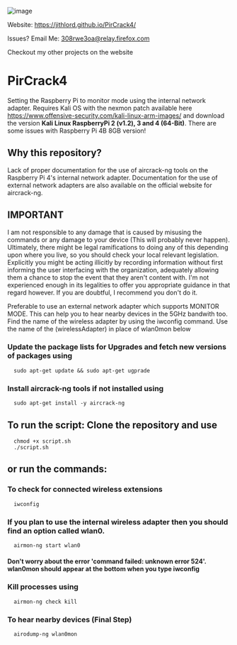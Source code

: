 ![image](https://user-images.githubusercontent.com/45201620/94839751-0fd00180-0435-11eb-8ca6-5208e49a00fc.png)

Website: https://jithlord.github.io/PirCrack4/


Issues? Email Me: 308rwe3oa@relay.firefox.com

Checkout my other projects on the website

# PirCrack4
Setting the Raspberry Pi to monitor mode using the internal network adapter. Requires Kali OS with the nexmon patch available here https://www.offensive-security.com/kali-linux-arm-images/ and download the version **Kali Linux RaspberryPi 2 (v1.2), 3 and 4 (64-Bit)**. 
There are some issues with Raspberry Pi 4B 8GB version!

## Why this repository?
Lack of proper documentation for the use of aircrack-ng tools on the Raspberry Pi 4's internal network adapter. Documentation for the use of external network adapters are also available on the official website for aircrack-ng.

## IMPORTANT 
I am not responsible to any damage that is caused by misusing the commands or any damage to your device (This will probably never happen).
Ultimately, there might be legal ramifications to doing any of this depending upon where you live, so you should check your local relevant legislation. Explicitly you might be acting illicitly by recording information without first informing the user interfacing with the organization, adequately allowing them a chance to stop the event that they aren't content with. I'm not experienced enough in its legalities to offer you appropriate guidance in that regard however. If you are doubtful, I recommend you don't do it.


Preferable to use an external network adapter which supports MONITOR MODE. This can help you to hear nearby devices in the 5GHz bandwith too.
Find the name of the wireless adapter by using the iwconfig command.
Use the name of the (wirelessAdapter) in place of wlan0mon below

### Update the package lists for Upgrades and fetch new versions of packages using
```
  sudo apt-get update && sudo apt-get ugprade
```

### Install aircrack-ng tools if not installed using
```
  sudo apt-get install -y aircrack-ng
```

## To run the script: Clone the repository and use
```
  chmod +x script.sh
  ./script.sh
```





## or run the commands:

### To check for connected wireless extensions
```
  iwconfig
```

### If you plan to use the internal wireless adapter then you should find an option called wlan0.
```
  airmon-ng start wlan0
```

#### Don't worry about the error 'command failed: unknown error 524'. wlan0mon should appear at the bottom when you type iwconfig

### Kill processes using
```
  airmon-ng check kill
```

### To hear nearby devices (Final Step) 
```
  airodump-ng wlan0mon
```
